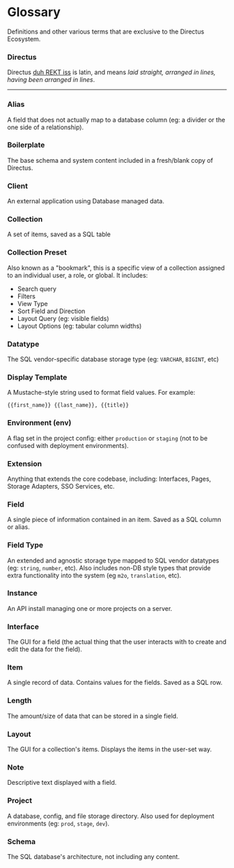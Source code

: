 # Glossary

Definitions and other various terms that are exclusive to the Directus Ecosystem.

### Directus

Directus [duh REKT iss](./img/directus.mp3) is latin, and means _laid straight, arranged in lines, having been arranged in lines_.

-----

### Alias

A field that does not actually map to a database column (eg: a divider or the one side of a relationship).

### Boilerplate

The base schema and system content included in a fresh/blank copy of Directus.

### Client

An external application using Database managed data.

### Collection

A set of items, saved as a SQL table

### Collection Preset

Also known as a "bookmark", this is a specific view of a collection assigned to an individual user, a role, or global. It includes:

* Search query
* Filters
* View Type
* Sort Field and Direction
* Layout Query (eg: visible fields)
* Layout Options (eg: tabular column widths)

### Datatype

The SQL vendor-specific database storage type (eg: `VARCHAR`, `BIGINT`, etc)

### Display Template

A Mustache-style string used to format field values. For example:

```
{{first_name}} {{last_name}}, {{title}}
```

### Environment (env)

A flag set in the project config: either `production` or `staging` (not to be confused with deployment environments).

### Extension

Anything that extends the core codebase, including: Interfaces, Pages, Storage Adapters, SSO Services, etc.

### Field

A single piece of information contained in an item. Saved as a SQL column or alias.

### Field Type

An extended and agnostic storage type mapped to SQL vendor datatypes (eg: `string`, `number`, etc). Also includes non-DB style types that provide extra functionality into the system (eg `m2o`, `translation`, etc).

### Instance

An API install managing one or more projects on a server.

### Interface

The GUI for a field (the actual thing that the user interacts with to create and edit the data for the field).

### Item

A single record of data. Contains values for the fields. Saved as a SQL row.

### Length

The amount/size of data that can be stored in a single field.

### Layout

The GUI for a collection's items. Displays the items in the user-set way.

### Note

Descriptive text displayed with a field.

### Project

A database, config, and file storage directory. Also used for deployment environments (eg: `prod`, `stage`, `dev`).

### Schema

The SQL database's architecture, not including any content.
